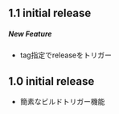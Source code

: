 ## 1.1 initial release
##### New Feature

* tag指定でreleaseをトリガー

## 1.0 initial release

* 簡素なビルドトリガー機能
